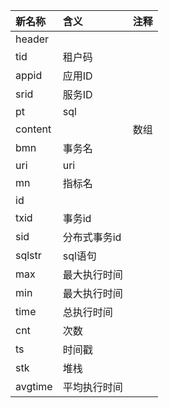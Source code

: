 |新名称|含义|注释|
|:--|:--|:--|
|header|||
|tid|租户码||
|appid|应用ID||
|srid|服务ID||
|pt|sql||
|content||数组|
|bmn|事务名||
|uri|uri||
|mn|指标名||
|id|||
|txid|事务id||
|sid|分布式事务id||
|sqlstr|sql语句||
|max|最大执行时间||
|min|最大执行时间||
|time|总执行时间||
|cnt|次数||
|ts|时间戳||
|stk|堆栈||
|avgtime|平均执行时间||
